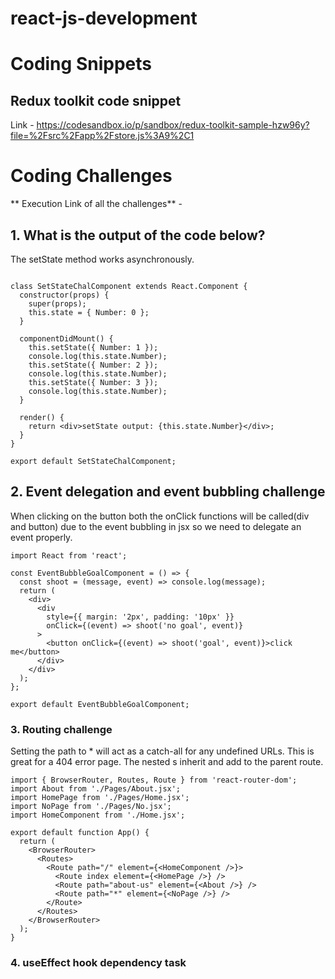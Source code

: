 # react-js-development


# Coding Snippets

## Redux toolkit code snippet

Link - https://codesandbox.io/p/sandbox/redux-toolkit-sample-hzw96y?file=%2Fsrc%2Fapp%2Fstore.js%3A9%2C1

# Coding Challenges
** Execution Link of all the challenges** - 

## 1. What is the output of the code below? 

The setState method works asynchronously.

```import React from 'react';

class SetStateChalComponent extends React.Component {
  constructor(props) {
    super(props);
    this.state = { Number: 0 };
  }

  componentDidMount() {
    this.setState({ Number: 1 });
    console.log(this.state.Number);
    this.setState({ Number: 2 });
    console.log(this.state.Number);
    this.setState({ Number: 3 });
    console.log(this.state.Number);
  }

  render() {
    return <div>setState output: {this.state.Number}</div>;
  }
}

export default SetStateChalComponent;
```
## 2. Event delegation and event bubbling challenge
 
 When clicking on the button both the onClick functions will be called(div and button) due to the event bubbling in jsx so we need to delegate an event properly.

```
import React from 'react';

const EventBubbleGoalComponent = () => {
  const shoot = (message, event) => console.log(message);
  return (
    <div>
      <div
        style={{ margin: '2px', padding: '10px' }}
        onClick={(event) => shoot('no goal', event)}
      >
        <button onClick={(event) => shoot('goal', event)}>click me</button>
      </div>
    </div>
  );
};

export default EventBubbleGoalComponent;

```

### 3. Routing challenge

Setting the path to * will act as a catch-all for any undefined URLs. This is great for a 404 error page.
The nested <Route>s inherit and add to the parent route.

```
import { BrowserRouter, Routes, Route } from 'react-router-dom';
import About from './Pages/About.jsx';
import HomePage from './Pages/Home.jsx';
import NoPage from './Pages/No.jsx';
import HomeComponent from './Home.jsx';

export default function App() {
  return (
    <BrowserRouter>
      <Routes>
        <Route path="/" element={<HomeComponent />}>
          <Route index element={<HomePage />} />
          <Route path="about-us" element={<About />} />
          <Route path="*" element={<NoPage />} />
        </Route>
      </Routes>
    </BrowserRouter>
  );
}

```

### 4. useEffect hook dependency task


